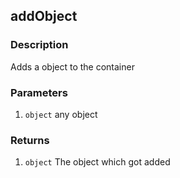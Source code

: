 ## addObject

### Description

Adds a object to the container

### Parameters

1. `object` any object

### Returns

1. `object` The object which got added

